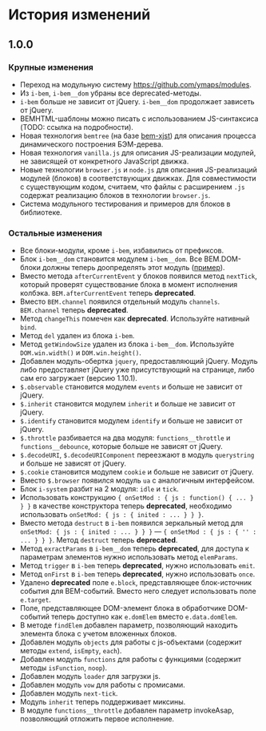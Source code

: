 # История изменений

## 1.0.0

### Крупные изменения

- Переход на модульную систему https://github.com/ymaps/modules.
- Из `i-bem`, `i-bem__dom` убраны все deprecated-методы.
- `i-bem` больше не зависит от jQuery. `i-bem__dom` продолжает зависеть от jQuery.
- BEMHTML-шаблоны можно писать с использованием JS-синтаксиса (TODO: ссылка на подробности).
- Новая технология `bemtree` (на базе [bem-xjst](https://github.com/bem/bem-xjst)) для описания процесса
  динамического построения БЭМ-дерева.
- Новая технология `vanilla.js` для описания JS-реализации модулей, не зависящей от конкретного JavaScript движка.
- Новые технологии `browser.js` и `node.js` для описания JS-реализаций модулей (блоков) в соответствующих движках.
  Для совместимости с существующим кодом, считаем, что файлы с расширением `.js` содержат реализацию блоков
  в технологии `browser.js`.
- Система модульного тестирования и примеров для блоков в библиотеке.

### Остальные изменения

- Все блоки-модули, кроме `i-bem`, избавились от префиксов.
- Блок `i-bem__dom` становится модулем `i-bem__dom`. Все BEM.DOM-блоки должны теперь доопределять
  этот модуль ([пример](common.bundles/index/blocks/b-square/b-square.js)).
- Вместо метода `afterCurrentEvent` у блоков появился метод `nextTick`, который проверят существование блока в момент исполнения колбэка. `BEM.afterCurrentEvent` теперь **deprecated**.
- Вместо `BEM.channel` появился отдельный модуль `channels`. `BEM.channel` теперь **deprecated**.
- Метод `changeThis` помечен как **deprecated**. Используйте нативный `bind`.
- Метод `del` удален из блока `i-bem`.
- Метод `getWindowSize` удален из блока `i-bem__dom`. Используйте `DOM.win.width()` и `DOM.win.height()`.
- Добавлен модуль-обертка `jquery`, предоставляющий jQuery. Модуль либо предоставляет jQuery уже присутствующий на странице, либо сам его загружает (версию 1.10.1).
- `$.observable` становится модулем `events` и больше не зависит от jQuery.
- `$.inherit` становится модулем `inherit` и больше не зависит от jQuery.
- `$.identify` становится модулем `identify` и больше не зависит от jQuery.
- `$.throttle` разбивается на два модуля: `functions__throttle` и `functions__debounce`, которые больше не зависят от jQuery.
- `$.decodeURI`, `$.decodeURIComponent` переезжают в модуль `querystring` и больше не зависят от jQuery.
- `$.cookie` становится модулем `cookie` и больше не зависит от jQuery.
- Вместо `$.browser` появился модуль `ua` с аналогичным интерфейсом.
- Блок `i-system` разбит на 2 модуля: `idle` и `tick`.
- Использовать конструкцию `{ onSetMod : { js : function() { ... } } }` в качестве конструктора теперь **deprecated**, необходимо использовать `onSetMod: { js : { inited : ... } } }`. 
- Вместо метода `destruct` в `i-bem` появился зеркальный метод
  для `onSetMod: { js : { inited : ... } } }` — `{ onSetMod : { js : { '' : ... } } }`.
  Метод `destruct` теперь **deprecated**.
- Метод `exractParams` в `i-bem__dom` теперь **deprecated**, для доступа к параметрам элементов нужно использовать метод `elemParams`.
- Метод `trigger` в `i-bem` теперь **deprecated**, нужно использовать `emit`.
- Метод `onFirst` в `i-bem` теперь **deprecated**, нужно использовать `once`.
- Удалено **deprecated** поле `e.block`, представляющее блок-источник события для BEM-событий. Вместо него следует использовать поле `e.target`.
- Поле, представляющее DOM-элемент блока в обработчике DOM-событий теперь доступно как `e.domElem` вместо `e.data.domElem`.
- В методе `findElem` добавлен параметр, позволяющий находить элемента блока с учетом вложенных блоков.
- Добавлен модуль `objects` для работы с js-объектами (содержит методы `extend`, `isEmpty`, `each`).
- Добавлен модуль `functions` для работы с функциями (содержит методы `isFunction`, `noop`).
- Добавлен модуль `loader` для загрузки js.
- Добавлен модуль `vow` для работы с промисами.
- Добавлен модуль `next-tick`.
- Модуль `inherit` теперь поддерживает миксины.
- В модуле `functions__throttle` добавлен параметр invokeAsap, позволяющий отложить первое исполнение.

